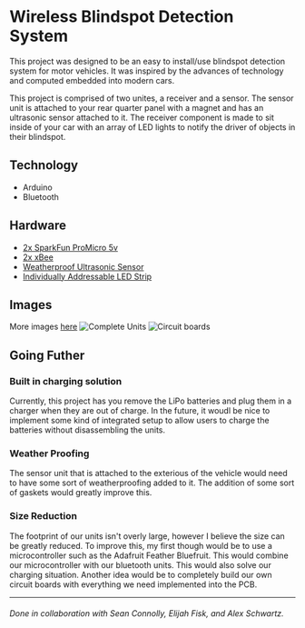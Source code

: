 # Wireless Blindspot Detection System

This project was designed to be an easy to install/use blindspot detection system for motor vehicles. It was inspired by the advances of technology and computed embedded into modern cars. 

This project is comprised of two unites, a receiver and a sensor. The sensor unit is attached to your rear quarter panel with a magnet and has an ultrasonic sensor attached to it. The receiver component is made to sit inside of your car with an array of LED lights to notify the driver of objects in their blindspot. 

## Technology
- Arduino
- Bluetooth

## Hardware
- [2x SparkFun ProMicro 5v](https://www.sparkfun.com/products/12640)
- [2x xBee](https://www.sparkfun.com/products/8665)
- [Weatherproof Ultrasonic Sensor](https://www.amazon.com/Waterproof-Ultrasonic-Distance-Measuring-Transducer/dp/B01J5KZU8M)
- [Individually Addressable LED Strip](https://www.amazon.com/ALITOVE-WS2812B-Individually-Addressable-Waterproof/dp/B00ZHB9M6A)

## Images
More images [here](https://chuong.io/projects/blindspot.html)
![Complete Units](https://chuong.io/img/blindspot-finish1.jpg)
![Circuit boards](https://chuong.io/img/blindspot-pcb.jpg)

## Going Futher
### Built in charging solution
Currently, this project has you remove the LiPo batteries and plug them in a charger when they are out of charge. In the future, it woudl be nice to implement some kind of integrated setup to allow users to charge the batteries without disassembling the units. 
### Weather Proofing
The sensor unit that is attached to the exterious of the vehicle would need to have some sort of weatherproofing added to it. The addition of some sort of gaskets would greatly improve this. 
### Size Reduction
The footprint of our units isn't overly large, however I believe the size can be greatly reduced. To improve this, my first though would be to use a microcontroller such as the Adafruit Feather Bluefruit. This would combine our microcontroller with our bluetooth units. This would also solve our charging situation. Another idea would be to completely build our own circuit boards with everything we need implemented into the PCB. 

---
###### Done in collaboration with Sean Connolly, Elijah Fisk, and Alex Schwartz. 
